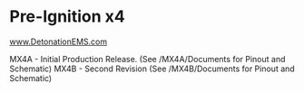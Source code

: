 # Pre-Ignition x4
www.DetonationEMS.com

MX4A - Initial Production Release. (See /MX4A/Documents for Pinout and Schematic) 
MX4B - Second Revision (See /MX4B/Documents for Pinout and Schematic)

